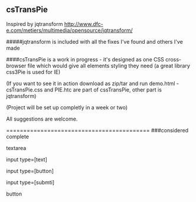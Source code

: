 csTransPie
------------------------
Inspired by jqtransform  http://www.dfc-e.com/metiers/multimedia/opensource/jqtransform/ 

#####jqtransform is included with all the fixes I've found and others I've made

####csTransPie
is a work in progress - it's designed as one CSS cross-browser file which would give all elements styling they need
(a great library css3Pie is used for IE)


(If you want to see it in action download as zip/tar and run demo.html - csTransPie.css and PIE.htc are part of cssTransPie, other part is jqtransform)

(Project will be set up completly in a week or two)

All suggestions are welcome.


==========================================
###considered complete

textarea

input type=[text]

input type=[button]

input type=[submti]

button